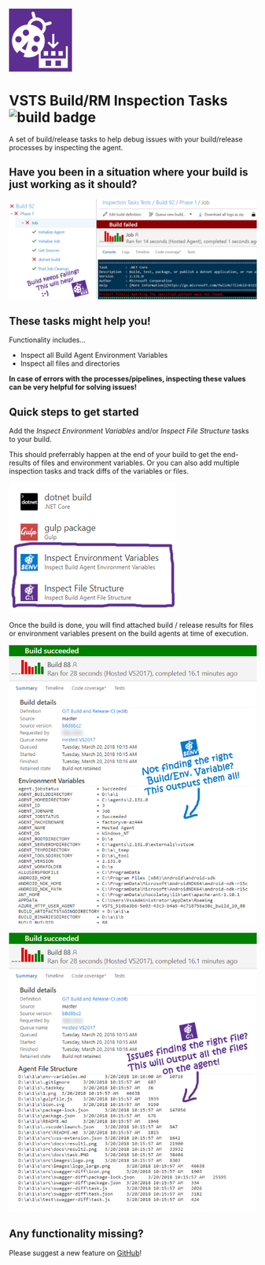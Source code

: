 ![logo](https://raw.githubusercontent.com/knom/vsts-debug-tasks/master/static/images/logo.png) 
# VSTS Build/RM Inspection Tasks ![build badge](https://knom-msft.visualstudio.com/_apis/public/build/definitions/9d8fcb7c-6c11-4014-9dc2-7966c94af2b2/11/badge) #

A set of build/release tasks to help debug issues with your build/release processes by inspecting the agent.

## Have you been in a situation where your build is just working as it should? ##

![screen4](https://raw.githubusercontent.com/knom/vsts-debug-tasks/master/static/images/Screen4.png)

## These tasks might help you! ##

Functionality includes...

* Inspect all Build Agent Environment Variables
* Inspect all files and directories

**In case of errors with the processes/pipelines, inspecting these values can be very helpful for solving issues!**

## Quick steps to get started ##

Add the *Inspect Environment Variables* and/or *Inspect File Structure* tasks to your build.

This should preferrably happen at the end of your build to get the end-results of files and environment variables.
Or you can also add multiple inspection tasks and track diffs of the variables or files.

![screen1](https://raw.githubusercontent.com/knom/vsts-debug-tasks/master/static/images/Screen1.png)

Once the build is done, you will find attached build / release results for files or environment variables present on the build agents at time of execution.

![screen2](https://raw.githubusercontent.com/knom/vsts-debug-tasks/master/static/images/Screen2.png)

![screen3](https://raw.githubusercontent.com/knom/vsts-debug-tasks/master/static/images/Screen3.png)

## Any functionality missing? ##
Please suggest a new feature on [GitHub](https://github.com/knom/vsts-debug-tasks/issues)!